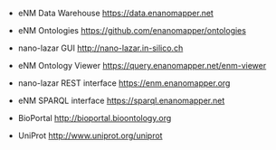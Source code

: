 * eNM Data Warehouse <https://data.enanomapper.net>

* eNM Ontologies <https://github.com/enanomapper/ontologies>

* nano-lazar GUI <http://nano-lazar.in-silico.ch>

* eNM Ontology Viewer <https://query.enanomapper.net/enm-viewer>

* nano-lazar REST interface <https://enm.enanomapper.org>

* eNM SPARQL interface <https://sparql.enanomapper.net>

* BioPortal <http://bioportal.bioontology.org> 

* UniProt <http://www.uniprot.org/uniprot>